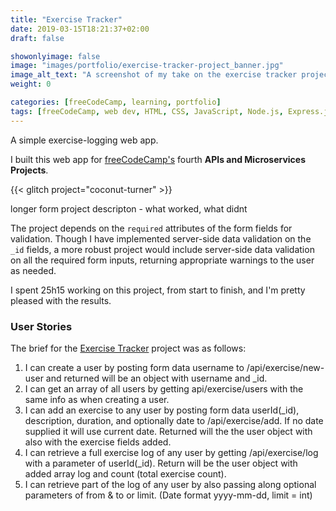 ```yaml
---
title: "Exercise Tracker"
date: 2019-03-15T18:21:37+02:00
draft: false

showonlyimage: false
image: "images/portfolio/exercise-tracker-project_banner.jpg"
image_alt_text: "A screenshot of my take on the exercise tracker project for freeCodeCamp."
weight: 0

categories: [freeCodeCamp, learning, portfolio]
tags: [freeCodeCamp, web dev, HTML, CSS, JavaScript, Node.js, Express.js, MongoDB, mongoose, body-parser]
---
```


A simple exercise-logging web app.

<!--more-->

I built this web app for [freeCodeCamp's](http://freeCodeCamp.org/) fourth **APIs and Microservices Projects**.

{{< glitch project="coconut-turner" >}}

longer form project descripton - what worked, what didnt

The project depends on the `required` attributes of the form fields for validation. Though I have implemented server-side data validation on the `_id` fields, a more robust project would include server-side data validation on all the required form inputs, returning appropriate warnings to the user as needed.

I spent 25h15 working on this project, from start to finish, and I'm pretty pleased with the results.

### User Stories

The brief for the [Exercise Tracker](https://learn.freecodecamp.org/apis-and-microservices/apis-and-microservices-projects/exercise-tracker) project was as follows:

1. I can create a user by posting form data username to /api/exercise/new-user and returned will be an object with username and _id.
2. I can get an array of all users by getting api/exercise/users with the same info as when creating a user.
3. I can add an exercise to any user by posting form data userId(_id), description, duration, and optionally date to /api/exercise/add. If no date supplied it will use current date. Returned will the the user object with also with the exercise fields added.
4. I can retrieve a full exercise log of any user by getting /api/exercise/log with a parameter of userId(_id). Return will be the user object with added array log and count (total exercise count).
5. I can retrieve part of the log of any user by also passing along optional parameters of from & to or limit. (Date format yyyy-mm-dd, limit = int)
